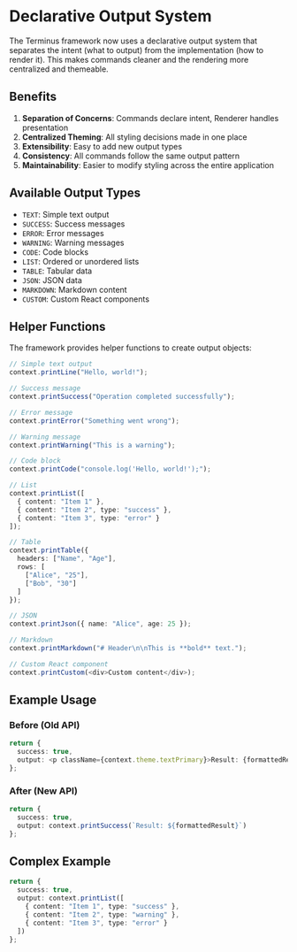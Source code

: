 # Declarative Output System

The Terminus framework now uses a declarative output system that separates the intent (what to output) from the implementation (how to render it). This makes commands cleaner and the rendering more centralized and themeable.

## Benefits

1. **Separation of Concerns**: Commands declare intent, Renderer handles presentation
2. **Centralized Theming**: All styling decisions made in one place
3. **Extensibility**: Easy to add new output types
4. **Consistency**: All commands follow the same output pattern
5. **Maintainability**: Easier to modify styling across the entire application

## Available Output Types

- `TEXT`: Simple text output
- `SUCCESS`: Success messages
- `ERROR`: Error messages
- `WARNING`: Warning messages
- `CODE`: Code blocks
- `LIST`: Ordered or unordered lists
- `TABLE`: Tabular data
- `JSON`: JSON data
- `MARKDOWN`: Markdown content
- `CUSTOM`: Custom React components

## Helper Functions

The framework provides helper functions to create output objects:

```typescript
// Simple text output
context.printLine("Hello, world!");

// Success message
context.printSuccess("Operation completed successfully");

// Error message
context.printError("Something went wrong");

// Warning message
context.printWarning("This is a warning");

// Code block
context.printCode("console.log('Hello, world!');");

// List
context.printList([
  { content: "Item 1" },
  { content: "Item 2", type: "success" },
  { content: "Item 3", type: "error" }
]);

// Table
context.printTable({
  headers: ["Name", "Age"],
  rows: [
    ["Alice", "25"],
    ["Bob", "30"]
  ]
});

// JSON
context.printJson({ name: "Alice", age: 25 });

// Markdown
context.printMarkdown("# Header\n\nThis is **bold** text.");

// Custom React component
context.printCustom(<div>Custom content</div>);
```

## Example Usage

### Before (Old API)
```typescript
return {
  success: true,
  output: <p className={context.theme.textPrimary}>Result: {formattedResult}</p>
};
```

### After (New API)
```typescript
return {
  success: true,
  output: context.printSuccess(`Result: ${formattedResult}`)
};
```

## Complex Example

```typescript
return {
  success: true,
  output: context.printList([
    { content: "Item 1", type: "success" },
    { content: "Item 2", type: "warning" },
    { content: "Item 3", type: "error" }
  ])
};
```